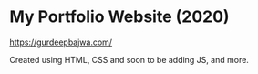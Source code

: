 # My Portfolio Website (2020)

https://gurdeepbajwa.com/

Created using HTML, CSS and soon to be adding JS, and more. 
